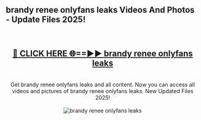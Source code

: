 <h2>brandy renee onlyfans leaks Videos And Photos - Update Files 2025!</h2>
<br>
<div align="center">
<h2><a href="https://top-ai-tools.click/QrbHav" rel="nofollow">🔴 CLICK HERE 🌐==►► brandy renee onlyfans leaks</a></h2>
<br>
Get brandy renee onlyfans leaks and all content. Now you can access all videos and pictures of brandy renee onlyfans leaks. New Updated Files 2025!
<br>
<br>
<a href="https://top-ai-tools.click/QrbHav" rel="nofollow" data-target="animated-image.originalLink"><img src="https://i.ibb.co.com/WyWwxjT/player-gif2.gif" alt="brandy renee onlyfans leaks" style="max-width: 100%; display: inline-block;" data-target="animated-image.originalImage"></a>
</div>
<br>